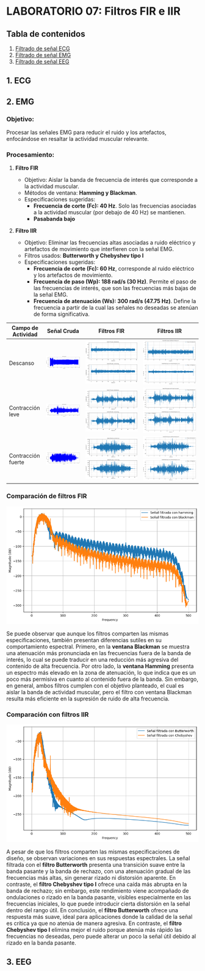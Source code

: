 # **LABORATORIO 07: Filtros FIR  e IIR**
## **Tabla de contenidos**

1. [Filtrado de señal ECG](#n1)
2. [Filtrado de señal EMG](#n2)  
3. [Filtrado de señal EEG](#n3)  

 ## 1. ECG <a name="n1"></a>



 ## 2. EMG <a name="n2"></a>

### **Objetivo:**
Procesar las señales EMG para reducir el ruido y los artefactos, enfocándose en resaltar la actividad muscular relevante.

### **Procesamiento:**

1. **Filtro FIR**
   - Objetivo: Aislar la banda de frecuencia de interés que corresponde a la actividad muscular.
   - Métodos de ventana: **Hamming y Blackman**.
   - Especificaciones sugeridas:
     - **Frecuencia de corte (Fc): 40 Hz**. Solo las frecuencias asociadas a la actividad muscular (por debajo de 40 Hz) se mantienen.
     - **Pasabanda bajo**

     
3. **Filtro IIR**
   - Objetivo: Eliminar las frecuencias altas asociadas a ruido eléctrico y artefactos de movimiento que interfieren con la señal EMG.
   - Filtros usados: **Butterworth y Chebyshev tipo I**
   - Especificaciones sugeridas:
     - **Frecuencia de corte (Fc): 60 Hz**, corresponde al ruido eléctrico y los artefactos de movimiento.
     - **Frecuencia de paso (Wp): 188 rad/s (30 Hz)**. Permite el paso de las frecuencias de interés, que son las frecuencias más bajas de la señal EMG.
     - **Frecuencia de atenuación (Ws): 300 rad/s (47.75 Hz)**. Define la frecuencia a partir de la cual las señales no deseadas se atenúan de forma significativa.
   


| Campo de Actividad| Señal Cruda     | Filtros FIR         | Filtros IIR     |
|-------------------|------------------|------------------|------------------|
| Descanso           | ![](imagenes_filtros/EMG/FIR/reposo.png) | ![](imagenes_filtros/EMG/FIR/reposo_blackman.png) ![](imagenes_filtros/EMG/FIR/reposo_hamming.png)| ![](imagenes_filtros/EMG/IIR/REPOSO_BUTTER.png) ![](imagenes_filtros/EMG/IIR/REPOSO_CHEBY.png)|
| Contracción leve   | ![](imagenes_filtros/EMG/FIR/movimiento.png) | ![](imagenes_filtros/EMG/FIR/movimiento_blackman.png) ![](imagenes_filtros/EMG/FIR/movimiento_hamming.png)| ![](imagenes_filtros/EMG/IIR/MOVIMIENTO_BUTTER.png) ![](imagenes_filtros/EMG/IIR/MOVIMIENTO_CHEBY.png)|
| Contracción fuerte | ![](imagenes_filtros/EMG/FIR/fuerza.png)  | ![](imagenes_filtros/EMG/FIR/fuerza_blackman.png) ![](imagenes_filtros/EMG/FIR/fuerza_hamming.png) | ![](imagenes_filtros/EMG/IIR/FUERZA_BUTTER.png) ![](imagenes_filtros/EMG/IIR/FUERZA_CHEBY.png)|

 ### Comparación de filtros FIR
 ![](imagenes_filtros/EMG/FIR/dif_magnitudes.png)

Se puede observar que aunque los filtros comparten las mismas especificaciones, también presentan diferencias sutiles en su comportamiento espectral.
Primero, en la **ventana Blackman** se muestra una atenuación más pronunciada en las frecuencias fuera de la banda de interés, lo cual se puede traducir en una reducción más agresiva del contenido de alta frecuencia. Por otro lado, la **ventana Hamming** presenta un espectro más elevado en la zona de atenuación, lo que indica que es un poco más permisiva en cuanto al contenido fuera de la banda.
Sin embargo, en general, ambos filtros cumplen con el objetivo planteado, el cual es aislar la banda de actividad muscular, pero el filtro con ventana Blackman resulta más eficiente en la supresión de ruido de alta frecuencia.

 ### Comparación con filtros IIR
![](imagenes_filtros/EMG/IIR/BUTTER_VS_CHEBY2.png)

A pesar de que los filtros comparten las mismas especificaciones de diseño, se observan variaciones en sus respuestas espectrales. La señal filtrada con el **filtro Butterworth** presenta una transición suave entre la banda pasante y la banda de rechazo, con una atenuación gradual de las frecuencias más altas, sin generar rizado ni distorsión aparente. En contraste, el **filtro Chebyshev tipo I** ofrece una caída más abrupta en la banda de rechazo; sin embargo, este rendimiento viene acompañado de ondulaciones o rizado en la banda pasante, visibles especialmente en las frecuencias iniciales, lo que puede introducir cierta distorsión en la señal dentro del rango útil. En conclusión, el **filtro Butterworth** ofrece una respuesta más suave, ideal para aplicaciones donde la calidad de la señal es crítica ya que no atenúa de manera agresiva. En contraste, el **filtro Chebyshev tipo I** elimina mejor el ruido porque atenúa más rápido las frecuencias no deseadas, pero puede alterar un poco la señal útil debido al rizado en la banda pasante.

 ## 3. EEG <a name="n3"></a>




